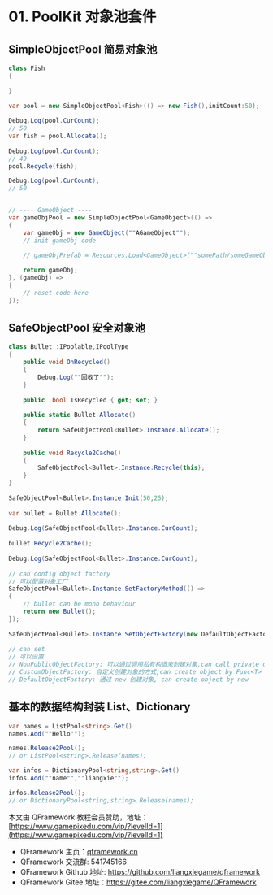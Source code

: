 ﻿# 01. PoolKit 对象池套件


## SimpleObjectPool 简易对象池

```csharp
class Fish
{
             
}

var pool = new SimpleObjectPool<Fish>(() => new Fish(),initCount:50);
 
Debug.Log(pool.CurCount);
// 50 
var fish = pool.Allocate();
 
Debug.Log(pool.CurCount);
// 49
pool.Recycle(fish);

Debug.Log(pool.CurCount);
// 50


// ---- GameObject ----
var gameObjPool = new SimpleObjectPool<GameObject>(() =>
{
    var gameObj = new GameObject(""AGameObject"");
    // init gameObj code 

    // gameObjPrefab = Resources.Load<GameObject>(""somePath/someGameObj"");
                
    return gameObj;
}, (gameObj) =>
{
    // reset code here
});
```

## SafeObjectPool 安全对象池

```csharp
class Bullet :IPoolable,IPoolType
{
    public void OnRecycled()
    {
        Debug.Log(""回收了"");
    }
 
    public  bool IsRecycled { get; set; }
 
    public static Bullet Allocate()
    {
        return SafeObjectPool<Bullet>.Instance.Allocate();
    }
             
    public void Recycle2Cache()
    {
        SafeObjectPool<Bullet>.Instance.Recycle(this);
    }
}
 
SafeObjectPool<Bullet>.Instance.Init(50,25);
             
var bullet = Bullet.Allocate();
 
Debug.Log(SafeObjectPool<Bullet>.Instance.CurCount);
             
bullet.Recycle2Cache();
 
Debug.Log(SafeObjectPool<Bullet>.Instance.CurCount);
 
// can config object factory
// 可以配置对象工厂
SafeObjectPool<Bullet>.Instance.SetFactoryMethod(() =>
{
    // bullet can be mono behaviour
    return new Bullet();
});
             
SafeObjectPool<Bullet>.Instance.SetObjectFactory(new DefaultObjectFactory<Bullet>());
 
// can set
// 可以设置
// NonPublicObjectFactory: 可以通过调用私有构造来创建对象,can call private constructor to create object
// CustomObjectFactory: 自定义创建对象的方式,can create object by Func<T>
// DefaultObjectFactory: 通过 new 创建对象, can create object by new 
```

## 基本的数据结构封装 List、Dictionary

```csharp
var names = ListPool<string>.Get()
names.Add(""Hello"");

names.Release2Pool();
// or ListPool<string>.Release(names);
```


```csharp
var infos = DictionaryPool<string,string>.Get()
infos.Add(""name"",""liangxie"");

infos.Release2Pool();
// or DictionaryPool<string,string>.Release(names);
```

本文由 QFramework 教程会员赞助，地址：[https://www.gamepixedu.com/vip/?levelId=1](https://www.gamepixedu.com/vip/?levelId=1)

* QFramework 主页：[qframework.cn](https://qframework.cn)
* QFramework 交流群: 541745166
* QFramework Github 地址: <https://github.com/liangxiegame/qframework>
* QFramework Gitee 地址：<https://gitee.com/liangxiegame/QFramework>